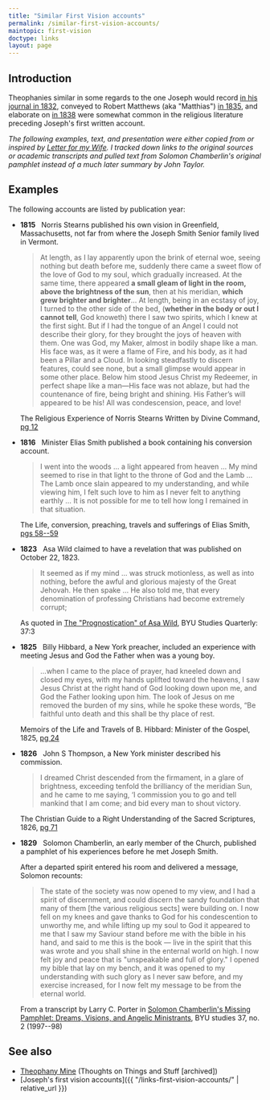 ```yaml
---
title: "Similar First Vision accounts"
permalink: /similar-first-vision-accounts/
maintopic: first-vision
doctype: links
layout: page
---
```


## Introduction

Theophanies similar in some regards to the one Joseph would record [in his journal in 1832](https://www.josephsmithpapers.org/paper-summary/history-circa-summer-1832/1), conveyed to Robert Matthews (aka "Matthias") [in 1835](https://www.josephsmithpapers.org/paper-summary/journal-1835-1836/24), and elaborate on [in 1838](https://www.josephsmithpapers.org/paper-summary/history-circa-june-1839-circa-1841-draft-2/2) were somewhat common in the religious literature preceding Joseph's first written account.

*The following examples, text, and presentation were either copied from or inspired by [Letter for my Wife](https://www.letterformywife.com/the-letter).  I tracked down links to the original sources or academic transcripts and pulled text from Solomon Chamberlin's original pamphlet instead of a much later summary by John Taylor.*

## Examples

The following accounts are listed by publication year:

* **1815** &nbsp; Norris Stearns published his own vision in Greenfield, Massachusetts, not far from where the Joseph Smith Senior family lived in Vermont.

    > At length, as I lay apparently upon the brink of eternal woe, seeing nothing but death before me, suddenly there came a sweet flow of the love of God to my soul, which gradually increased. At the same time, there appeared **a small gleam of light in the room, above the brightness of the sun**, then at his meridian, **which grew brighter and brighter**… At length, being in an ecstasy of joy, I turned to the other side of the bed, (**whether in the body or out I cannot tell**, God knoweth) there I saw two spirits, which I knew at the first sight. But if I had the tongue of an Angel I could not describe their glory, for they brought the joys of heaven with them. One was God, my Maker, almost in bodily shape like a man. His face was, as it were a flame of Fire, and his body, as it had been a Pillar and a Cloud. In looking steadfastly to discern features,  could see none, but a small glimpse would appear in some other place. Below him stood Jesus Christ my Redeemer, in perfect shape like a man—His face was not ablaze, but had the countenance of fire, being bright and shining. His Father’s will appeared to be his! All was condescension, peace, and love!

    The Religious Experience of Norris Stearns Written by Divine Command, [pg 12](https://archive.org/details/TheReligiousExperienceOfNorrisStearns/page/n9/mode/2up)

* **1816** &nbsp; Minister Elias Smith published a book containing his conversion account.

    > I went into the woods … a light appeared from heaven … My mind seemed to rise in that light to the throne of God and the Lamb … The Lamb once slain appeared to my understanding, and while viewing him, I felt such love to him as I never felt to anything earthly … It is not possible for me to tell how long I remained in that situation.

   The Life, conversion, preaching, travels and sufferings of Elias Smith, [pgs 58--59](https://archive.org/details/lifecon00smit/page/58/mode/2up?q=%22went+into+the+woods%22)

* **1823** &nbsp; Asa Wild claimed to have a revelation that was published on October 22, 1823.

    > It seemed as if my mind … was struck motionless, as well as into nothing, before the awful and glorious majesty of the Great Jehovah. He then spake … He also told me, that every denomination of professing Christians had become extremely corrupt;

    As quoted in [The "Prognostication" of Asa Wild](https://scholarsarchive.byu.edu/byusq/vol37/iss3/13), BYU Studies Quarterly: 37:3

* **1825** &nbsp; Billy Hibbard, a New York preacher, included an experience with meeting Jesus and God the Father when was a young boy.

    > …when I came to the place of prayer, had kneeled down and closed my eyes, with my hands uplifted toward the heavens, I saw Jesus Christ at the right hand of God looking down upon me, and God the Father looking upon him. The look of Jesus on me removed the burden of my sins, while he spoke these words, “Be faithful unto death and this shall be thy place of rest.

    Memoirs of the Life and Travels of B. Hibbard: Minister of the Gospel, 1825, [pg 24](https://archive.org/details/memoirslifeandt00hibbgoog/page/n34/mode/2up?q=%22place+of+prayer%22)

* **1826** &nbsp; John S Thompson, a New York minister described his commission.

    > I dreamed Christ descended from the firmament, in a glare of brightness, exceeding tenfold the brilliancy of the meridian Sun, and he came to me saying, ‘I commission you to go and tell mankind that I am come; and bid every man to shout victory.

    The Christian Guide to a Right Understanding of the Sacred Scriptures, 1826, [pg 71](https://archive.org/stream/christianguidet00thomgoog#page/n75/mode/2up/search/%22I+dreamed+Christ%22)

* **1829** &nbsp; Solomon Chamberlin, an early member of the Church, published a pamphlet of his experiences before he met Joseph Smith.

    After a departed spirit entered his room and delivered a message, Solomon recounts:

    > The state of the society was now opened to my view, and I had a spirit of discernment, and could discern the sandy foundation that many of them [the various religious sects] were building on. I now fell on my knees and gave thanks to God for his condescention to unworthy me, and while lifting up my soul to God it appeared to me that I saw my Saviour stand before me with the bible in his hand, and said to me this is the book — live in the spirit that this was wrote and you shall shine in the enternal world on high. I now felt joy and peace that is "unspeakable and full of glory." I opened my bible that lay on my bench, and it was opened to my understanding with such glory as I never saw before, and my exercise increased, for I now felt my message to be from the eternal world.

    From a transcript by Larry C. Porter in [Solomon Chamberlin's Missing Pamphlet: Dreams, Visions, and Angelic Ministrants](https://byustudies.byu.edu/content/solomon-chamberlins-missing-pamphlet-dreams-visions-and-angelic-ministrants), BYU studies 37, no. 2 (1997--98)

## See also

* [Theophany Mine](https://web.archive.org/web/20230412121915/https://thoughtsonthingsandstuff.com/theophany-mine/) (Thoughts on Things and Stuff [archived])
* [Joseph's first vision accounts]({{ "/links-first-vision-accounts/" | relative_url }})
